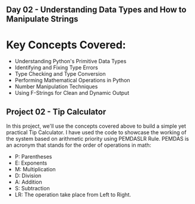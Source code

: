 ## Day 02 - Understanding Data Types and How to Manipulate Strings

# Key Concepts Covered:
- Understanding Python's Primitive Data Types
- Identifying and Fixing Type Errors
- Type Checking and Type Conversion
- Performing Mathematical Operations in Python
- Number Manipulation Techniques
- Using F-Strings for Clean and Dynamic Output

## Project 02 - Tip Calculator
In this project, we'll use the concepts covered above to build a simple yet practical Tip Calculator. I have used the code to showcase the working of the system based on arithmetic priority using PEMDASLR Rule.
PEMDAS is an acronym that stands for the order of operations in math: 
- P: Parentheses
- E: Exponents
- M: Multiplication
- D: Division
- A: Addition
- S: Subtraction
- LR: The operation take place from Left to Right.